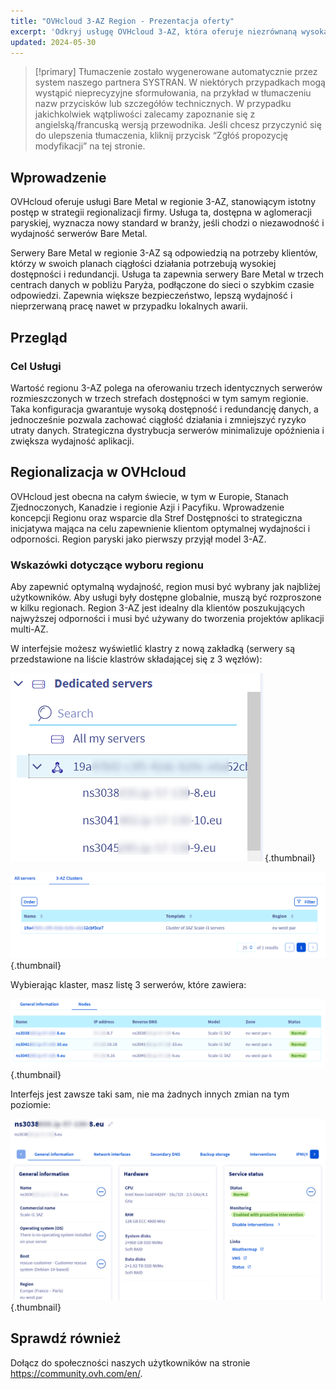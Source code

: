 ```yaml
---
title: "OVHcloud 3-AZ Region - Prezentacja oferty"
excerpt: 'Odkryj usługę OVHcloud 3-AZ, która oferuje niezrównaną wysoką dostępność i redundancję między trzema centrami danych'
updated: 2024-05-30
---
```


> [!primary]
> Tłumaczenie zostało wygenerowane automatycznie przez system naszego partnera SYSTRAN. W niektórych przypadkach mogą wystąpić nieprecyzyjne sformułowania, na przykład w tłumaczeniu nazw przycisków lub szczegółów technicznych. W przypadku jakichkolwiek wątpliwości zalecamy zapoznanie się z angielską/francuską wersją przewodnika. Jeśli chcesz przyczynić się do ulepszenia tłumaczenia, kliknij przycisk “Zgłóś propozycję modyfikacji” na tej stronie.
>

## Wprowadzenie

OVHcloud oferuje usługi Bare Metal w regionie 3-AZ, stanowiącym istotny postęp w strategii regionalizacji firmy. Usługa ta, dostępna w aglomeracji paryskiej, wyznacza nowy standard w branży, jeśli chodzi o niezawodność i wydajność serwerów Bare Metal.

Serwery Bare Metal w regionie 3-AZ są odpowiedzią na potrzeby klientów, którzy w swoich planach ciągłości działania potrzebują wysokiej dostępności i redundancji. Usługa ta zapewnia serwery Bare Metal w trzech centrach danych w pobliżu Paryża, podłączone do sieci o szybkim czasie odpowiedzi. Zapewnia większe bezpieczeństwo, lepszą wydajność i nieprzerwaną pracę nawet w przypadku lokalnych awarii.

## Przegląd

### Cel Usługi

Wartość regionu 3-AZ polega na oferowaniu trzech identycznych serwerów rozmieszczonych w trzech strefach dostępności w tym samym regionie. Taka konfiguracja gwarantuje wysoką dostępność i redundancję danych, a jednocześnie pozwala zachować ciągłość działania i zmniejszyć ryzyko utraty danych. Strategiczna dystrybucja serwerów minimalizuje opóźnienia i zwiększa wydajność aplikacji.

## Regionalizacja w OVHcloud

OVHcloud jest obecna na całym świecie, w tym w Europie, Stanach Zjednoczonych, Kanadzie i regionie Azji i Pacyfiku. Wprowadzenie koncepcji Regionu oraz wsparcie dla Stref Dostępności to strategiczna inicjatywa mająca na celu zapewnienie klientom optymalnej wydajności i odporności. Region paryski jako pierwszy przyjął model 3-AZ.

### Wskazówki dotyczące wyboru regionu

Aby zapewnić optymalną wydajność, region musi być wybrany jak najbliżej użytkowników. Aby usługi były dostępne globalnie, muszą być rozproszone w kilku regionach. Region 3-AZ jest idealny dla klientów poszukujących najwyższej odporności i musi być używany do tworzenia projektów aplikacji multi-AZ.

W interfejsie możesz wyświetlić klastry z nową zakładką (serwery są przedstawione na liście klastrów składającej się z 3 węzłów):

![left_menu](images/01-20240513-blur.png){.thumbnail}

![list_clusters](images/02-20240513-blur.png){.thumbnail}

Wybierając klaster, masz listę 3 serwerów, które zawiera:

![list_servers](images/03-20240513-blur.png){.thumbnail}

Interfejs jest zawsze taki sam, nie ma żadnych innych zmian na tym poziomie:

![detail_server](images/04-20240513-blur.png){.thumbnail}

## Sprawdź również <a name="go-further"></a>

Dołącz do społeczności naszych użytkowników na stronie <https://community.ovh.com/en/>.
